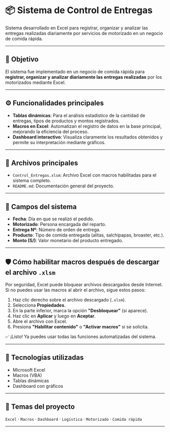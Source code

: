 # 📦 Sistema de Control de Entregas

Sistema desarrollado en Excel para registrar, organizar y analizar las entregas realizadas diariamente por servicios de motorizado en un negocio de comida rápida.

---

## 📌 Objetivo
El sistema fue implementado en un negocio de comida rápida para **registrar, organizar y analizar diariamente las entregas realizadas** por los motorizados mediante Excel.

---

## ⚙️ Funcionalidades principales

- **Tablas dinámicas**: Para el análisis estadístico de la cantidad de entregas, tipos de productos y montos registrados.
- **Macros en Excel**: Automatizan el registro de datos en la base principal, mejorando la eficiencia del proceso.
- **Dashboard interactivo**: Visualiza claramente los resultados obtenidos y permite su interpretación mediante gráficos.

---

## 📁 Archivos principales

- `Control_Entregas.xlsm`: Archivo Excel con macros habilitadas para el sistema completo.
- `README.md`: Documentación general del proyecto.

---

## 📅 Campos del sistema

- **Fecha**: Día en que se realizó el pedido.
- **Motorizado**: Persona encargada del reparto.
- **Entrega Nº**: Número de orden de entrega.
- **Producto**: Tipo de comida entregada (alitas, salchipapas, broaster, etc.).
- **Monto (S/)**: Valor monetario del producto entregado.

---

## 🛡️ Cómo habilitar macros después de descargar el archivo `.xlsm`

Por seguridad, Excel puede bloquear archivos descargados desde Internet. Si no puedes usar las macros al abrir el archivo, sigue estos pasos:

1. Haz clic derecho sobre el archivo descargado (`.xlsm`).
2. Selecciona **Propiedades**.
3. En la parte inferior, marca la opción **"Desbloquear"** (si aparece).
4. Haz clic en **Aplicar** y luego en **Aceptar**.
5. Abre el archivo con Excel.
6. Presiona **"Habilitar contenido"** o **"Activar macros"** si se solicita.

✅ ¡Listo! Ya puedes usar todas las funciones automatizadas del sistema.

---

## 🧩 Tecnologías utilizadas

- Microsoft Excel
- Macros (VBA)
- Tablas dinámicas
- Dashboard con gráficos

---

## 🔖 Temas del proyecto

`Excel` · `Macros` · `Dashboard` · `Logística` · `Motorizado` · `Comida rápida`

---


